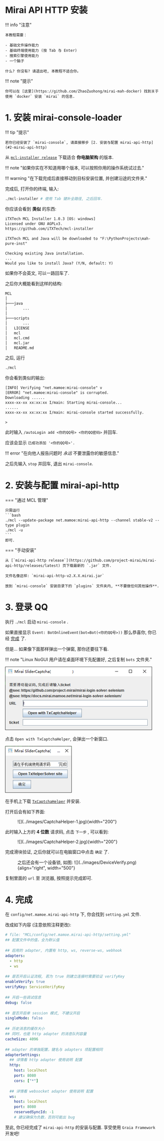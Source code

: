 # Mirai API HTTP 安装

!!! info "注意"

    本教程需要：

    - 基础文件操作能力
    - 基础终端使用能力 (按 Tab 与 Enter)
    - 搜索引擎使用能力
    - 一个脑子

    什么? 你没有? 请退出吧, 本教程不适合你。

!!! note "提示"

    你可以在 [这里](https://github.com/ZhaoZuohong/mirai-mah-docker) 找到关于使用 `docker` 安装 `mirai` 的信息.

# 1. 安装 mirai-console-loader

!!! tip "提示"

    若你已经安装了 `mirai-console`, 请直接移步 [2. 安装与配置 mirai-api-http](#2-mirai-api-http)

从 [`mcl-installer release`](https://github.com/iTXTech/mcl-installer/releases/latest) 下载适合 **你电脑架构** 的版本.

!!! note "如果你实在不知道用哪个版本, 可以按照你用的操作系统试过去."

!!! warning "在下载完成后直接移动到目标安装位置, 并创建沿途的文件夹."

完成后, 打开你的终端, 输入:

```bash
./mcl-installer # 使用 Tab 键补全路径, 之后回车.
```

你应该会看到 **类似** 的东西:

```
iTXTech MCL Installer 1.0.3 [OS: windows]
Licensed under GNU AGPLv3.
https://github.com/iTXTech/mcl-installer

iTXTech MCL and Java will be downloaded to "F:\PythonProjects\mah-pure-inst"

Checking existing Java installation.
...
Would you like to install Java? (Y/N, default: Y)
```

如果你不会英文, 可以一路回车了.

之后你大概能看到这样的结构:

```
MCL
│
├───java
│       ...
│
├───scripts
│       ...
│   LICENSE
│   mcl
│   mcl.cmd
│   mcl.jar
│   README.md
```

之后, 运行

```bash
./mcl
```

你会看到类似的输出:

```
[INFO] Verifying "net.mamoe:mirai-console" v
[ERROR] "net.mamoe:mirai-console" is corrupted.
Downloading ......
xxxx-xx-xx xx:xx:xx I/main: Starting mirai-console...
......
xxxx-xx-xx xx:xx:xx I/main: mirai-console started successfully.

>
```

此时输入 `/autoLogin add <你的QQ号> <你的QQ密码>` 并回车.

应该会显示 `已成功添加 '<你的QQ号>'.`

!!! error "在向他人报告问题时 _永远_ 不要泄露你的敏感信息."

之后先输入 `stop` 并回车, 退出 `mirai-console`.

# 2. 安装与配置 mirai-api-http

=== "通过 MCL 管理"

    只需运行
    ```bash
    ./mcl --update-package net.mamoe:mirai-api-http --channel stable-v2 --type plugin
    ./mcl -u
    ```
    即可.

=== "手动安装"

    从 [`mirai-api-http release`](https://github.com/project-mirai/mirai-api-http/releases/latest) 页下载最新的 `.jar` 文件.

    文件名像这样: `mirai-api-http-v2.X.X.mirai.jar`

    放到 `mirai-console` 安装目录下的 `plugins` 文件夹内, **不要做任何其他操作**.

# 3. 登录 QQ

执行 `./mcl` 启动 `mirai-console` .

如果直接显示 `Event: BotOnlineEvent(bot=Bot(<你的QQ号>))` 那么恭喜你, 你已经 [完成](#4) 了.

但是... 如果像下面那样弹出一个弹窗, 那你还要往下看.

!!! note "Linux NoGUI 用户请在桌面环境下先配置好, 之后复制 `bots` 文件夹."

![](../images/CaptchaBox.png)

点击 `Open with TxCaptchaHelper`, 会弹出一个新窗口.

![](../images/CaptchaBox-2.png)

在手机上下载 [`TxCaptchaHelper`](https://maupdate.rainchan.win/txcaptcha.apk) 并安装.

打开后会有如下界面:

<figure markdown>
  ![](../images/CaptchaHelper-1.jpg){width="200"}
</figure>

此时输入上方的 **4 位数** 请求码, 点击 `下一步` , 可以看到:

<figure markdown>
  ![](../images/CaptchaHelper-2.jpg){width="200"}
</figure>

完成滑块验证, 之后你就可以在电脑窗口中点击 `确定` 了.

<figure markdown>
  之后还会有一个设备锁, 如图:
  ![](../images/DeviceVerify.png){align="right", width="500"}
</figure>

复制里面的 `url` 至 浏览器, 按照提示完成即可.

# 4. 完成

在 `config/net.mamoe.mirai-api-http` 下, 你会找到 `setting.yml` 文件.

改成如下内容 (注意依照注释更改):

```yaml
# file: "MCL/config/net.mamoe.mirai-api-http/setting.yml"
## 配置文件中的值，全为默认值

## 启用的 adapter, 内置有 http, ws, reverse-ws, webhook
adapters:
  - http
  - ws

## 是否开启认证流程, 若为 true 则建立连接时需要验证 verifyKey
enableVerify: true
verifyKey: ServiceVerifyKey

## 开启一些调试信息
debug: false

## 是否开启单 session 模式, 不建议开启
singleMode: false

## 历史消息的缓存大小
## 同时，也是 http adapter 的消息队列容量
cacheSize: 4096

## adapter 的单独配置，键名与 adapters 项配置相同
adapterSettings:
  ## 详情看 http adapter 使用说明 配置
  http:
    host: localhost
    port: 8080
    cors: ["*"]

  ## 详情看 websocket adapter 使用说明 配置
  ws:
    host: localhost
    port: 8080
    reservedSyncId: -1
    # 建议确保为负数，否则可能出 bug
```

至此, 你已经完成了 `mirai-api-http` 的安装与配置. 享受使用 `Graia Framework` 开发吧!
